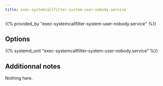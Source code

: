 ```yaml
---
title: exec-systemcallfilter-system-user-nobody.service
---
```


{{% provided_by "exec-systemcallfilter-system-user-nobody.service" %}}

## Options

{{% systemd_unit "exec-systemcallfilter-system-user-nobody.service" %}}

## Additionnal notes

Nothing here.
